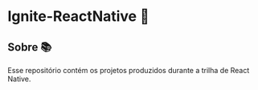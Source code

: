 # Ignite-ReactNative 🚀

## Sobre 📚
Esse repositório contém os projetos produzidos
durante a trilha de React Native.
